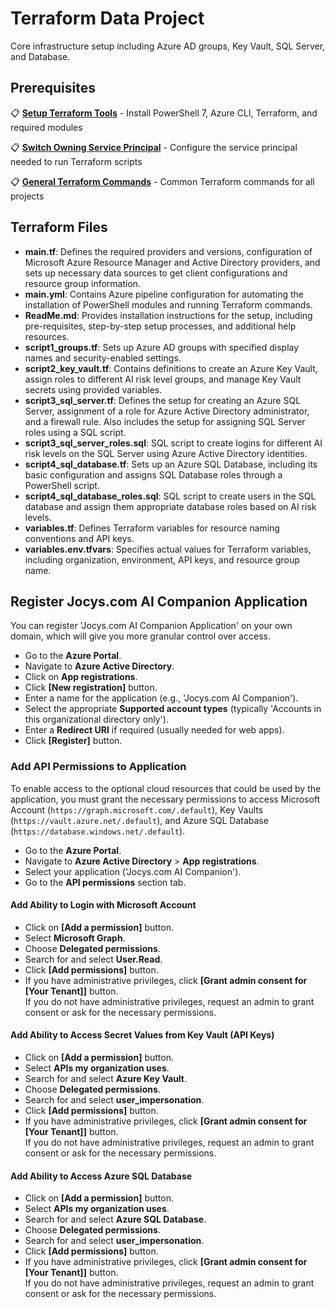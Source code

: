 # Terraform Data Project

Core infrastructure setup including Azure AD groups, Key Vault, SQL Server, and Database.

## Prerequisites

📋 **[Setup Terraform Tools](step1_setup_terraform_tools.md)** - Install PowerShell 7, Azure CLI, Terraform, and required modules

📋 **[Switch Owning Service Principal](step3_switch_owning_service_principal.md)** - Configure the service principal needed to run Terraform scripts

📋 **[General Terraform Commands](step4_terraform_commands.md)** - Common Terraform commands for all projects

## Terraform Files

- **main.tf**: Defines the required providers and versions, configuration of Microsoft Azure Resource Manager and Active Directory providers, and sets up necessary data sources to get client configurations and resource group information.
- **main.yml**: Contains Azure pipeline configuration for automating the installation of PowerShell modules and running Terraform commands.
- **ReadMe.md**: Provides installation instructions for the setup, including pre-requisites, step-by-step setup processes, and additional help resources.
- **script1_groups.tf**: Sets up Azure AD groups with specified display names and security-enabled settings.
- **script2_key_vault.tf**: Contains definitions to create an Azure Key Vault, assign roles to different AI risk level groups, and manage Key Vault secrets using provided variables.
- **script3_sql_server.tf**: Defines the setup for creating an Azure SQL Server, assignment of a role for Azure Active Directory administrator, and a firewall rule. Also includes the setup for assigning SQL Server roles using a SQL script.
- **script3_sql_server_roles.sql**: SQL script to create logins for different AI risk levels on the SQL Server using Azure Active Directory identities.
- **script4_sql_database.tf**: Sets up an Azure SQL Database, including its basic configuration and assigns SQL Database roles through a PowerShell script.
- **script4_sql_database_roles.sql**: SQL script to create users in the SQL database and assign them appropriate database roles based on AI risk levels.
- **variables.tf**: Defines Terraform variables for resource naming conventions and API keys.
- **variables.env.tfvars**: Specifies actual values for Terraform variables, including organization, environment, API keys, and resource group name.

## Register Jocys.com AI Companion Application

You can register 'Jocys.com AI Companion Application' on your own domain, which will give you more granular control over access.

- Go to the **Azure Portal**.
- Navigate to **Azure Active Directory**.
- Click on **App registrations**.
- Click **[New registration]** button.
- Enter a name for the application (e.g., 'Jocys.com AI Companion').
- Select the appropriate **Supported account types** (typically 'Accounts in this organizational directory only').
- Enter a **Redirect URI** if required (usually needed for web apps).
- Click **[Register]** button.

### Add API Permissions to Application

To enable access to the optional cloud resources that could be used by the application, you must grant the necessary permissions to access Microsoft Account (`https://graph.microsoft.com/.default`), Key Vaults (`https://vault.azure.net/.default`), and Azure SQL Database (`https://database.windows.net/.default`).

- Go to the **Azure Portal**.
- Navigate to **Azure Active Directory** > **App registrations**.
- Select your application ('Jocys.com AI Companion').
- Go to the **API permissions** section tab.

#### Add Ability to Login with Microsoft Account

- Click on **[Add a permission]** button.
- Select **Microsoft Graph**.
- Choose **Delegated permissions**.
- Search for and select **User.Read**.
- Click **[Add permissions]** button.
- If you have administrative privileges, click **[Grant admin consent for [Your Tenant]]** button.  
  If you do not have administrative privileges, request an admin to grant consent or ask for the necessary permissions.

#### Add Ability to Access Secret Values from Key Vault (API Keys)

- Click on **[Add a permission]** button.
- Select **APIs my organization uses**.
- Search for and select **Azure Key Vault**.
- Choose **Delegated permissions**.
- Search for and select **user_impersonation**.
- Click **[Add permissions]** button.
- If you have administrative privileges, click **[Grant admin consent for [Your Tenant]]** button.  
  If you do not have administrative privileges, request an admin to grant consent or ask for the necessary permissions.

#### Add Ability to Access Azure SQL Database

- Click on **[Add a permission]** button.
- Select **APIs my organization uses**.
- Search for and select **Azure SQL Database**.
- Choose **Delegated permissions**.
- Search for and select **user_impersonation**.
- Click **[Add permissions]** button.
- If you have administrative privileges, click **[Grant admin consent for [Your Tenant]]** button.  
  If you do not have administrative privileges, request an admin to grant consent or ask for the necessary permissions.
